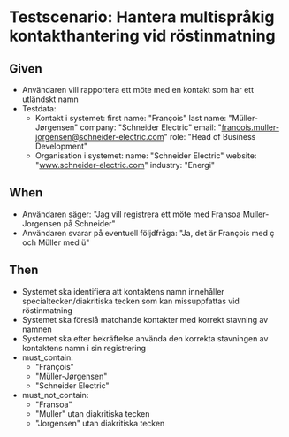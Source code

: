 # Testscenario: Hantera multispråkig kontakthantering vid röstinmatning

## Given
- Användaren vill rapportera ett möte med en kontakt som har ett utländskt namn
- Testdata:
   - Kontakt i systemet:
     first name: "François"
     last name: "Müller-Jørgensen"
     company: "Schneider Electric"
     email: "francois.muller-jorgensen@schneider-electric.com"
     role: "Head of Business Development"
   - Organisation i systemet:
     name: "Schneider Electric"
     website: "www.schneider-electric.com"
     industry: "Energi"

## When
- Användaren säger: "Jag vill registrera ett möte med Fransoa Muller-Jorgensen på Schneider"
- Användaren svarar på eventuell följdfråga: "Ja, det är François med ç och Müller med ü"

## Then
- Systemet ska identifiera att kontaktens namn innehåller specialtecken/diakritiska tecken som kan missuppfattas vid röstinmatning
- Systemet ska föreslå matchande kontakter med korrekt stavning av namnen
- Systemet ska efter bekräftelse använda den korrekta stavningen av kontaktens namn i sin registrering
- must_contain:
  - "François"
  - "Müller-Jørgensen"
  - "Schneider Electric"
- must_not_contain:
  - "Fransoa"
  - "Muller" utan diakritiska tecken
  - "Jorgensen" utan diakritiska tecken